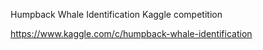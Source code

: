 Humpback Whale Identification
Kaggle competition

https://www.kaggle.com/c/humpback-whale-identification

